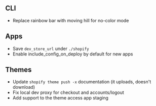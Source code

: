 ## CLI
* Replace rainbow bar with moving hill for no-color mode

## Apps
* Save `dev_store_url` under `./shopify`
* Enable include_config_on_deploy by default for new apps

## Themes
* Update `shopify theme push -x` documentation (it uploads, doesn't download)
* Fix local dev proxy for checkout and accounts/logout
* Add support to the theme access app staging
